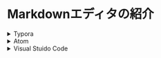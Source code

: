 # Markdownエディタの紹介

<details><summary>Typora</summary>

引用元：https://typora.io/


おすすめポイントまとめ：
- 即時プレビュー機能が備わっているため、直感的に操作できる
- アウトライン機能があるため、書いた文章を更に見やすくできる
- テーブル書く便利機能があり、Excelコピペでも作れる
- ドラッグアンドドロップで画像が挿入できる
- プラグインの追加が不要で、そのまま使える
</details>
    
<details><summary>Atom</summary>

引用元：https://atom.io/

2015年にリリースされた、GitHubの創業者が「Web技術を用いて、Emacsのように自由にカスタマイズできる新世代のエディタを開発する」という思いで作った、無料のエディタです。

作業を効率化するための機能が豊富なので、Markdown以外で使う時もおすすめのエディタです。

おすすめポイントまとめ：
- リアルタイムプレビュー機能が備わっている
- タブ機能があるため複数ファイルを同時に開いて編集出来る
- 拡張機能が豊富なので、カスタマイズができる
- Markdown以外にもプログラミング言語が書ける
</details>

<details><summary>Visual Stuido Code</summary>
次は、「Visual Stuido Code」です。

URL：https://code.visualstudio.com/

Atomと同じく、2015年にリリースされた開発用のエディタです。

2018年10月24日時点で、Stack Overflowの開発エディタランキング1位になっており、とても人気の高いエディタです。（参照元⇨ マイナビニュースの記事）

拡張機能がとても豊富で使いやすさを意識した機能が多いので、初めて開発エディタを使う方にもおすすめできるエディタです。

おすすめポイントまとめ：

- リアルタイムプレビュー機能が備わっている
- タブ機能があるため複数ファイルを同時に開いて編集出来る
- 拡張機能が豊富なので、カスタマイズができる
- Markdown以外にもプログラミング言語が書ける
- 開発エディタランキング1位
</details>
